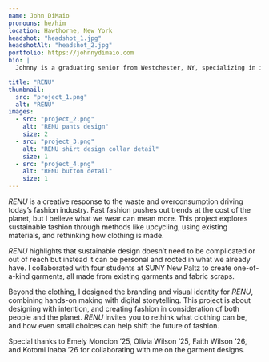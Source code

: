 ```yaml
---
name: John DiMaio
pronouns: he/him
location: Hawthorne, New York
headshot: "headshot_1.jpg"
headshotAlt: "headshot_2.jpg"
portfolio: https://johnnydimaio.com
bio: |
  Johnny is a graduating senior from Westchester, NY, specializing in identity, branding, layout, and interface design. He’s drawn to eco-conscious design that blends hands-on making with thoughtful digital storytelling—whether that’s turning old clothes into something new or building a brand with intention. His thesis reflects this balance, bringing together sustainability, style, and purpose in one project. When he's not creating, he's probably doing yoga, getting lost in antique stores, or trying (and failing) to teach his cat how to roll over.

title: "RENU"
thumbnail:
  src: "project_1.png"
  alt: "RENU"
images:
  - src: "project_2.png"
    alt: "RENU pants design"
    size: 2
  - src: "project_3.png"
    alt: "RENU shirt design collar detail"
    size: 1
  - src: "project_4.png"
    alt: "RENU button detail"
    size: 1
---
```


_RENU_ is a creative response to the waste and overconsumption driving today’s fashion industry. Fast fashion pushes out trends at the cost of the planet, but I believe what we wear can mean more. This project explores sustainable fashion through methods like upcycling, using existing materials, and rethinking how clothing is made. 

_RENU_ highlights that sustainable design doesn’t need to be complicated or out of reach but instead it can be personal and rooted in what we already have. I collaborated with four students at SUNY New Paltz to create one-of-a-kind garments, all made from existing garments and fabric scraps.

Beyond the clothing, I designed the branding and visual identity for _RENU_, combining hands-on making with digital storytelling. This project is about designing with intention, and creating fashion in consideration of both people and the planet. _RENU_ invites you to rethink what clothing can be, and how even small choices can help shift the future of fashion. 

Special thanks to Emely Moncion ’25, Olivia Wilson ’25, Faith Wilson ’26, and Kotomi Inaba ’26 for collaborating with me on the garment designs.